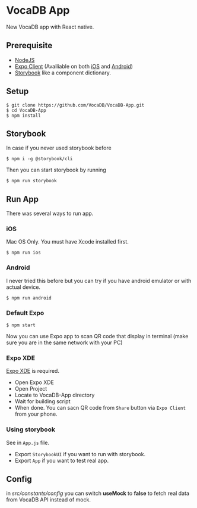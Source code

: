 # VocaDB App
New VocaDB app with React native.

## Prerequisite
- [NodeJS](https://nodejs.org/en/)
- [Expo Client](https://expo.io) (Availiable on both [iOS](https://itunes.apple.com/app/apple-store/id982107779?ct=www&mt=8) and [Android](https://play.google.com/store/apps/details?id=host.exp.exponent&referrer=www))
- [Storybook](https://storybook.js.org) like a component dictionary.

## Setup

```shell
$ git clone https://github.com/VocaDB/VocaDB-App.git
$ cd VocaDB-App
$ npm install
```

## Storybook

In case if you never used storybook before
```shell
$ npm i -g @storybook/cli
```

Then you can start storybook by running

```shell
$ npm run storybook
```

## Run App

There was several ways to run app.

### iOS
Mac OS Only. You must have Xcode installed first.

```shell
$ npm run ios
```

### Android

I never tried this before but you can try if you have android emulator or with actual device.
```shell
$ npm run android
```

### Default Expo

```shell
$ npm start
```

Now you can use Expo app to scan QR code that display in terminal (make sure you are in the same network with your PC)

### Expo XDE
[Expo XDE](https://docs.expo.io/versions/latest/introduction/installation.html) is required.

- Open Expo XDE
- Open Project
- Locate to VocaDB-App directory
- Wait for building script
- When done. You can sacn QR code from `Share` button via `Expo Client` from your phone.

### Using storybook

See in `App.js` file.

- Export `StorybookUI` if you want to run with storybook.
- Export `App` if you want to test real app.

## Config
in *src/constants/config* you can switch **useMock** to **false** to fetch real data from VocaDB API instead of mock.